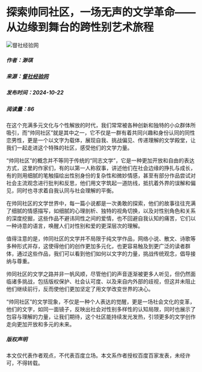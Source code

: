 # 探索帅同社区，一场无声的文学革命——从边缘到舞台的跨性别艺术旅程

![督社经验网](https://www.byglfj.com/zb_users/upload/2024/05/202405151715779699451610.png)

##### 作者：渺琪  
##### 来源：[督社经验网](https://www.byglfj.com/)  
##### 发布时间：2024-10-22  
##### 阅读量：86  

在这个充满多元文化与个性解放的时代，我们常常被各种创新和独特的小众群体所吸引，而“帅同社区”就是其中之一，它不仅是一群有着共同兴趣和身份认同的同性恋男性，更是一个以文字为载体，展现自我、挑战偏见、传递理解的文学殿堂，让我们一起走进这个特殊的社区，感受他们的文学力量。

“帅同社区”的概念并不等同于传统的“同志文学”，它是一种更加开放和自由的表达方式，这里的作家们，有的以第一人称叙事，讲述他们在社会边缘的挣扎与成长，有的则用细腻的笔触描绘出性别身份的复杂性和微妙情感，甚至有部分作品尝试对社会主流观念进行批判和反思，他们用文字筑起一道防线，抵抗着外界的误解和偏见，同时也寻求着自我认同与社会理解的平衡。

在帅同社区的文学世界中，每一篇小说都是一次勇敢的探索，他们的故事往往充满了细腻的情感描写，如细腻的心理剖析、独特的视角切换，以及对性别角色和关系的深度挖掘，这些作品不避讳同性之间的爱情，也不回避自我认知的痛苦，它们以一种诗意的语言，唤醒人们对性别和爱的更深层次的理解。

值得注意的是，帅同社区的文学并不局限于纯文学作品，网络小说、散文、诗歌等多种形式并存，这使得他们的创作更加多元化，也更容易触及到更广泛的读者群体，通过这些作品，我们可以看到他们如何以文字的力量，挑战传统观念，倡导接纳与尊重。

帅同社区的文学之路并非一帆风顺，尽管他们的声音逐渐被更多人听见，但仍然面临诸多挑战，包括版权保护、社会认可度、以及来自内外部的歧视，但这并未阻止他们继续前行，反而使他们更加坚定了用文学改变世界的决心。

“帅同社区”的文学现象，不仅是一种个人表达的觉醒，更是一场社会文化的变革，他们的文字，如同一面镜子，反映出社会对性别多样性的认知局限，同时也展示了包容与理解的力量，让我们期待，这个社区能持续发光发热，引领更多的文学创作走向更加开放和多元的未来。

##### 版权声明

本文仅代表作者观点，不代表百度立场。本文系作者授权百度百家发表，未经许可，不得转载。
<!-- tcd_original_link https://www.byglfj.com/post/13652.html -->
